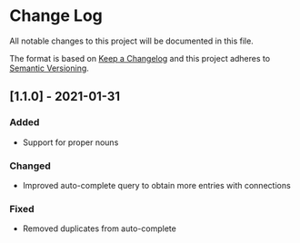 
# Change Log
All notable changes to this project will be documented in this file.
 
The format is based on [Keep a Changelog](http://keepachangelog.com/)
and this project adheres to [Semantic Versioning](http://semver.org/).
 
## [1.1.0] - 2021-01-31
### Added
- Support for proper nouns
 
### Changed
- Improved auto-complete query to obtain more entries with connections
 
### Fixed
- Removed duplicates from auto-complete
 